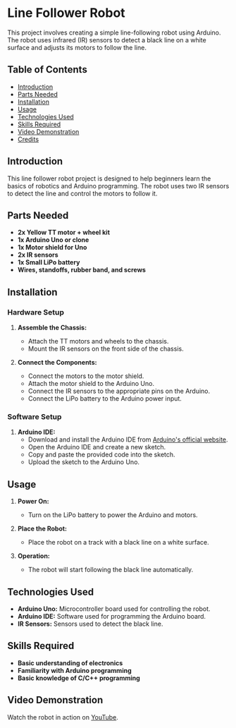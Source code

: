 # Line Follower Robot

This project involves creating a simple line-following robot using Arduino. The robot uses infrared (IR) sensors to detect a black line on a white surface and adjusts its motors to follow the line.

## Table of Contents

- [Introduction](#introduction)
- [Parts Needed](#parts-needed)
- [Installation](#installation)
- [Usage](#usage)
- [Technologies Used](#technologies-used)
- [Skills Required](#skills-required)
- [Video Demonstration](#video-demonstration)
- [Credits](#credits)

## Introduction

This line follower robot project is designed to help beginners learn the basics of robotics and Arduino programming. The robot uses two IR sensors to detect the line and control the motors to follow it.

## Parts Needed

- **2x Yellow TT motor + wheel kit**
- **1x Arduino Uno or clone**
- **1x Motor shield for Uno**
- **2x IR sensors**
- **1x Small LiPo battery**
- **Wires, standoffs, rubber band, and screws**

## Installation

### Hardware Setup

1. **Assemble the Chassis:**
   - Attach the TT motors and wheels to the chassis.
   - Mount the IR sensors on the front side of the chassis.

2. **Connect the Components:**
   - Connect the motors to the motor shield.
   - Attach the motor shield to the Arduino Uno.
   - Connect the IR sensors to the appropriate pins on the Arduino.
   - Connect the LiPo battery to the Arduino power input.

### Software Setup

1. **Arduino IDE:**
   - Download and install the Arduino IDE from [Arduino's official website](https://www.arduino.cc/en/software).
   - Open the Arduino IDE and create a new sketch.
   - Copy and paste the provided code into the sketch.
   - Upload the sketch to the Arduino Uno.

## Usage

1. **Power On:**
   - Turn on the LiPo battery to power the Arduino and motors.

2. **Place the Robot:**
   - Place the robot on a track with a black line on a white surface.

3. **Operation:**
   - The robot will start following the black line automatically.

## Technologies Used

- **Arduino Uno:** Microcontroller board used for controlling the robot.
- **Arduino IDE:** Software used for programming the Arduino board.
- **IR Sensors:** Sensors used to detect the black line.

## Skills Required

- **Basic understanding of electronics**
- **Familiarity with Arduino programming**
- **Basic knowledge of C/C++ programming**

## Video Demonstration

Watch the robot in action on [YouTube](https://www.youtube.com/watch?v=p-1j7FC7Sic).
